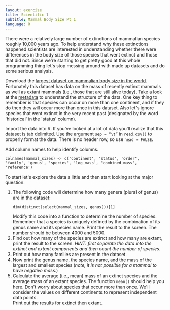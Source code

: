 ```yaml
---
layout: exercise
title: Scientific 1
subtitle: Mammal Body Size Pt 1
language: R
---
```


There were a relatively large number of extinctions of mammalian species
roughly 10,000 years ago. To help understand why these extinctions
happened scientists are interested in understanding whether there were
differences in the body size of those species that went extinct and
those that did not. Since we're starting to get pretty good at this
whole programming thing let's stop messing around with made up datasets
and do some serious analysis.

Download the
[largest dataset on mammalian body size in the world](http://www.esapubs.org/archive/ecol/E084/094/#data).
Fortunately this dataset has data on the mass of recently extinct mammals as
well as extant mammals (i.e., those that are still alive today). Take a look at
the [metadata](http://www.esapubs.org/archive/ecol/E084/094/metadata.htm) to
understand the structure of the data. One key thing to remember is that species
can occur on more than one continent, and if they do then they will occur more
than once in this dataset. Also let's ignore species that went extinct in the
very recent past (designated by the word 'historical' in the 'status' column).

Import the data into R. If you've looked at a lot of data you'll realize
that this dataset is tab delimited. Use the argument `sep = “\t”` in 
`read.csv()` to properly format the data. There is no header row, so use `head = FALSE`.

Add column names to help identify columns.
 
```
colnames(mammal_sizes) <- c('continent', 'status', 'order', 
'family', 'genus', 'species', 'log_mass', 'combined_mass', 
'reference')
```

To start let's explore the data a little and then start looking at the major question.

1. The following code will determine how many genera (plural of genus) are
   in the dataset:
   ```
   dim(distinct(select(mammal_sizes, genus)))[1]
   ```
   Modify this code into a function to determine the number of species. 
   Remember that a species is uniquely defined by the combination of its 
   genus name and its species name. Print the result to the screen. The number 
   should be between 4000 and 5000.
2. Find out how many of the species are extinct and how many are extant, print
   the result to the screen. *HINT: first separate the data into the extinct and
   extant components and then count the number of species*.
3. Print out how many families are present in the dataset.
4. Now print the genus name, the species name, and the mass of the largest and
   smallest species (*note, it is not possible for a mammal to have negative mass.*)
5. Calculate the average (i.e., mean) mass of an extinct species and the 
   average  mass of an extant species. The function `mean()` should help you here. 
   Don't worry about species that occur more than once. We'll consider 
   the values on different continents to represent independent data points.    
   Print out the results for extinct then extant.
